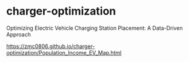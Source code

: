 # charger-optimization
Optimizing Electric Vehicle Charging Station Placement: A Data-Driven Approach

https://zmc0806.github.io/charger-optimization/Population_Income_EV_Map.html
